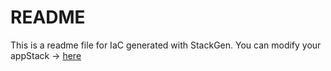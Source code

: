 # README
This is a readme file for IaC generated with StackGen.
You can modify your appStack -> [here](http://main.dev.stackgen.com/appstacks/015272d6-67ab-4952-be6d-de0a9d52d525)
